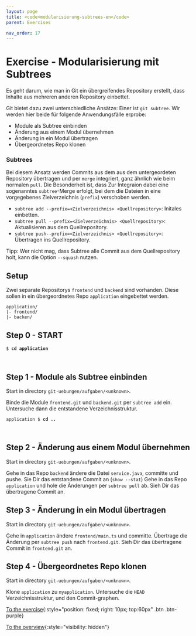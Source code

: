 ```yaml
---
layout: page
title: <code>modularisierung-subtrees-en</code>
parent: Exercises

nav_order: 17
---
```

# Exercise - Modularisierung mit Subtrees


Es geht darum, wie man in Git ein übergreifendes
Repository erstellt, dass Inhalte aus mehreren
anderen Repository einbettet.

Git bietet dazu zwei unterschiedliche Ansätze:
Einer ist `git subtree`.
Wir werden hier beide für folgende Anwendungsfälle erprobe:

* Module als Subtree einbinden
* Änderung aus einem Modul übernehmen
* Änderung in ein Modul übertragen
* Übergeordnetes Repo klonen

### Subtrees

Bei diesem Ansatz werden Commits aus dem aus dem untergeordeten
Repository übertragen und per `merge` integriert, 
ganz ähnlich wie beim normalen `pull`.
Die Besonderheit ist, dass Zur Integraion 
dabei eine sogenanntes `subtree`-Merge erfolgt, 
bei dem die Dateien in eine vorgegebenes Zielverzeichnis (`prefix`) verschoben werden.

 * `subtree add --prefix=<Zielverzeichnis> <Quellrepository>`: Initales einbetten.
 * `subtree pull --prefix=<Zielverzeichnis> <Quellrepository>`: Aktualisieren aus dem Quellrepository.
 * `subtree push--prefix=<Zielverzeichnis> <Quellrepository>`: Übertragen ins Quellrepository.

Tipp: Wer nicht mag,
dass Subtree alle Commit aus dem Quellrepository holt,
kann die Option `--squash` nutzen.

## Setup

Zwei separate Repositorys `frontend` und `backend` sind vorhanden.
Diese sollen in ein übergeordnetes Repo `application` eingebettet werden.

```
application/
|- frontend/
|- backen/
```
  

<h2>Step 0 - START <!-- UEB/Modularisierung mit Subtrees/0 --></h2>


<pre><code>$ <b>cd application</b><br><br><br></code></pre>


<h2>Step 1 - Module als Subtree einbinden <!-- UEB/Modularisierung mit Subtrees/1 --></h2>

Start in directory `git-uebungen/aufgaben/<unknown>`.

Binde die Module `frontend.git` und `backend.git`
per `subtree add` ein.
Untersuche dann die entstandene Verzeichnisstruktur.


<pre><code>application $ <b>cd ..</b><br><br><br></code></pre>


<h2>Step 2 - Änderung aus einem Modul übernehmen <!-- UEB/Modularisierung mit Subtrees/2 --></h2>

Start in directory `git-uebungen/aufgaben/<unknown>`.

Gehe in das Repo `backend` ändere die Datei `service.java`, committe und pushe.
Sie Dir das entstandene Commit an (`show --stat`)
Gehe in das Repo `application` und hole die Änderungen per `subtree pull` ab.
Sieh Dir das übertragene Commit an.

<h2>Step 3 - Änderung in ein Modul übertragen <!-- UEB/Modularisierung mit Subtrees/3 --></h2>

Start in directory `git-uebungen/aufgaben/<unknown>`.

Gehe in `application` ändere `frontend/main.ts` und committe.
Übertrage die Änderung per `subtree push` nach `frontend.git`.
Sieh Dir das übertragene Commit in `frontend.git` an.

<h2>Step 4 - Übergeordnetes Repo klonen <!-- UEB/Modularisierung mit Subtrees/4 --></h2>

Start in directory `git-uebungen/aufgaben/<unknown>`.

Klone `application` zu `myapplication`.
Untersuche die `HEAD` Verzeichnisstruktur,
und den Commit-graphen.

[To the exercise](loesung-modularisierung-subtrees-en.html){:style="position: fixed; right: 10px; top:60px" .btn .btn-purple}

[To the overview](../../ueberblick-en.html){:style="visibility: hidden"}

